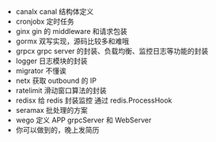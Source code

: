 - canalx canal 结构体定义
- cronjobx 定时任务
- ginx gin 的 middleware 和请求包装
- gormx 双写实现，源码比较多和难哦
- grpcx grpc server 的封装、负载均衡、监控日志等功能的封装
- logger 日志模块的封装
- migrator 不懂诶
- netx 获取 outbound 的 IP
- ratelimit 滑动窗口算法的封装
- redisx 给 redis 封装监控 通过 redis.ProcessHook
- seramax 批处理的方案
- wego 定义 APP grpcServer 和 WebServer
- 你可以做到的，晚上发简历
